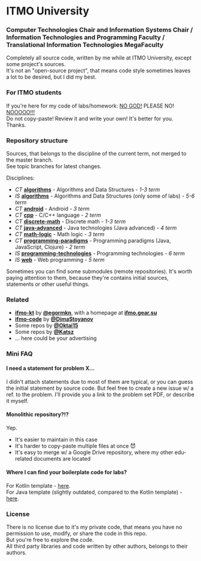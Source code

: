 # ITMO University
### Computer Technologies Chair and Information Systems Chair / Information Technologies and Programming Faculty / Translational Information Technologies MegaFaculty

Completely all source code, written by me while at ITMO University, except some project's sources.  
It's not an "open-source project", that means code style sometimes leaves a lot to be desired, but I did my best.

### For ITMO students

If you're here for my code of labs/homework: [NO GOD!](https://youtu.be/umDr0mPuyQc) PLEASE NO! [NOOOOO!!!](https://youtu.be/Eal4fep7pK4)  
Do not copy-paste! Review it and write your own! It's better for you.  
Thanks.

### Repository structure

Sources, that belongs to the discipline of the current term, not merged to the master branch.  
See topic branches for latest changes.

Disciplines:
* *CT* **[algorithms](algorithms/ct)** - Algorithms and Data Structures - *1-3 term*
* *IS* **[algorithms](algorithms/is)** - Algorithms and Data Structures (only some of labs) - *5-6 term*
* *CT* **[android](android/)** - Android - *3 term*
* *CT* **[cpp](cpp/)** - C/C++ language - *2 term*
* *CT* **[discrete-math](discrete-math/)** - Discrete math - *1-3 term*
* *CT* **[java-advanced](java-advanced/)** - Java technologies (Java advanced) - *4 term*
* *CT* **[math-logic](math-logic/)** - Math logic - *3 term*
* *CT* **[programming-paradigms](programming-paradigms/)** - Programming paradigms (Java, JavaScript, Clojure) - *2 term*
* *IS* **[programming-technologies](programming-technologies/)** - Programming technologies - *6 term*
* *IS* **[web](web/)** - Web programming - *5 term*

Sometimes you can find some submodules (remote repositories). It's worth paying attention to them, because they're contains initial sources, statements or other useful things.

### Related

* **[ifmo-kt](https://github.com/egormkn/ifmo-kt)** by **[@egormkn](https://github.com/egormkn)**, with a homepage at **[ifmo.gear.su](http://ifmo.gear.su/)**
* **[ifmo-code](https://github.com/DimaStoyanov/Ifmo-code)** by **[@DimaStoyanov](https://github.com/DimaStoyanov)**
* Some repos by **[@Oktai15](https://github.com/Oktai15)**
* Some repos by **[@Katsz](https://github.com/Katsz)**
* ... here could be your advertising

### Mini FAQ

#### I need a statement for problem X...
I didn't attach statements due to most of them are typical, or you can guess the initial statement by source code.
But feel free to create a new issue w/ a ref. to the problem. I'll provide you a link to the problem set PDF, or describe it myself.

#### Monolithic repository?!?
Yep.
* It's easier to maintain in this case
* It's harder to copy-paste multiple files at once 😈
* It's easy to merge w/ a Google Drive repository, where my other edu-related documents are located

#### Where I can find your boilerplate code for labs?
For Kotlin template - [here](https://gist.github.com/nariman/ff7e8cd7ededa9ad77c8ed28dbb3bb15).  
For Java template (slightly outdated, compared to the Kotlin template) - [here](https://gist.github.com/nariman/113d9b9d60e6678eb8602774f20070e6).

### License

There is no license due to it's my private code, that means you have no permission to use, modify, or share the code in this repo.  
But you're free to explore the code.  
All third party libraries and code written by other authors, belongs to their authors.
